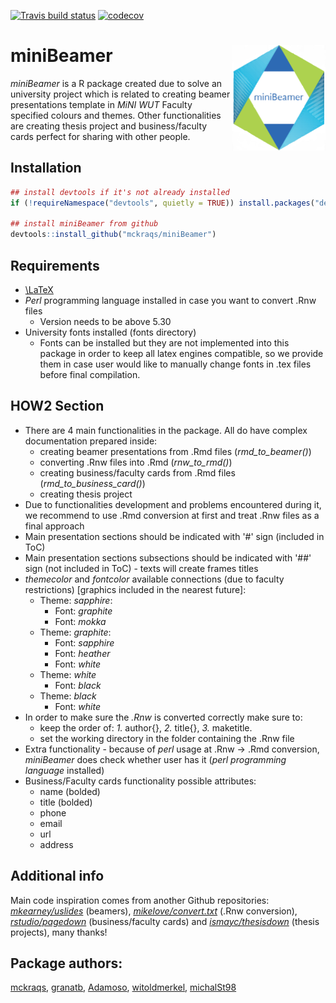 
<!-- badges: start -->
[![Travis build status](https://travis-ci.org/granatb/miniBeamer.svg?branch=master)](https://travis-ci.org/granatb/miniBeamer)
[![codecov](https://codecov.io/gh/granatb/miniBeamer/branch/master/graph/badge.svg)](https://codecov.io/gh/granatb/miniBeamer)
<!-- badges: end -->



# miniBeamer <img src="man/figures/logo.png" align="right" width="150"/>
*miniBeamer* is a R package created due to solve an university project which is related to creating beamer presentations template in *MiNI WUT* Faculty specified colours and themes. Other functionalities are creating thesis project and business/faculty cards perfect for sharing with other people.


## Installation

``` r
## install devtools if it's not already installed
if (!requireNamespace("devtools", quietly = TRUE)) install.packages("devtools")

## install miniBeamer from github
devtools::install_github("mckraqs/miniBeamer")
```

## Requirements
* [\\LaTeX](https://www.latex-project.org/get/)
* *Perl* programming language installed in case you want to convert .Rnw files
    * Version needs to be above 5.30
* University fonts installed (fonts directory)
    * Fonts can be installed but they are not implemented into this package in order to keep all latex engines compatible, so we provide them in case user would like to manually change fonts in .tex files before final compilation.

## HOW2 Section
* There are 4 main functionalities in the package. All do have complex documentation prepared inside:
    * creating beamer presentations from .Rmd files (*rmd_to_beamer()*)
    * converting .Rnw files into .Rmd (*rnw_to_rmd()*)
    * creating business/faculty cards from .Rmd files (*rmd_to_business_card()*)
    * creating thesis project
* Due to functionalities development and problems encountered during it, we recommend to use .Rmd conversion at first and treat .Rnw files as a final approach
* Main presentation sections should be indicated with '#' sign (included in ToC)
* Main presentation sections subsections should be indicated with '##' sign (not included in ToC) - texts will create frames titles
* *themecolor* and *fontcolor* available connections (due to faculty restrictions) [graphics included in the nearest future]:
    * Theme: *sapphire*:
        * Font: *graphite*
        * Font: *mokka*
    * Theme: *graphite*:
        * Font: *sapphire*
        * Font: *heather*
        * Font: *white*
    * Theme: *white*
        * Font: *black*
    * Theme: *black*
        * Font: *white*
* In order to make sure the *.Rnw* is converted correctly make sure to:
    * keep the order of: *1.* author{}, *2.* title{}, *3.* maketitle.
    * set the working directory in the folder containing the .Rnw file
* Extra functionality - because of *perl* usage at .Rnw -> .Rmd conversion, *miniBeamer* does check whether user has it (*perl programming language* installed)
* Business/Faculty cards functionality possible attributes:
    * name (bolded)
    * title (bolded)
    * phone
    * email
    * url
    * address

## Additional info
Main code inspiration comes from another Github repositories: [*mkearney/uslides*](https://github.com/mkearney/uslides) (beamers), [*mikelove/convert.txt*](https://gist.github.com/mikelove/5618f935ace6e389d3fbac03224860cd) (.Rnw conversion), [*rstudio/pagedown*](https://github.com/rstudio/pagedown) (business/faculty cards) and [*ismayc/thesisdown*](https://github.com/ismayc/thesisdown) (thesis projects), many thanks!

## Package authors:
[mckraqs](https://github.com/mckraqs), [granatb](https://github.com/granatb), [Adamoso](https://github.com/Adamoso), [witoldmerkel](https://github.com/witoldmerkel), [michalSt98](https://github.com/michalSt98)
